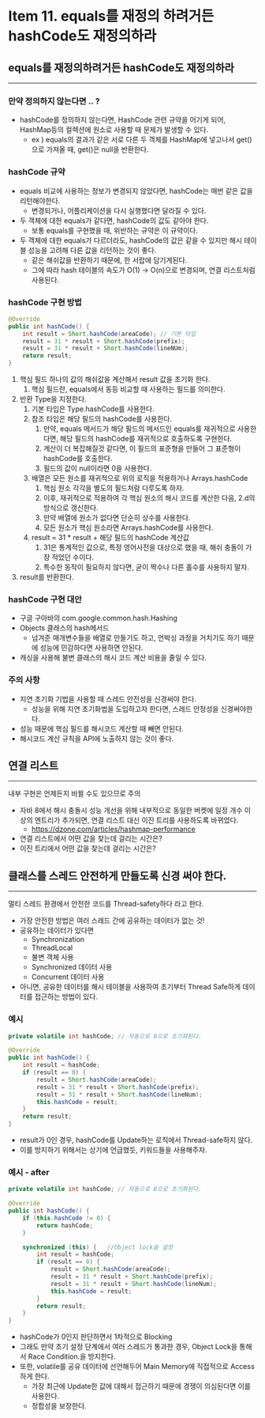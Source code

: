 # Item 11. equals를 재정의 하려거든 hashCode도 재정의하라

## equals를 재정의하려거든 hashCode도 재정의하라

---

### 만약 정의하지 않는다면 .. ?

- hashCode를 정의하지 않는다면, HashCode 관련 규약을 어기게 되어, HashMap등의 컬렉션에 원소로 사용할 때 문제가 발생할 수 있다.
    - ex ) equals의 결과가 같은 서로 다른 두 객체를 HashMap에 넣고나서 get()으로 가져올 때, get()은 null을 반환한다.

### hashCode 규약

- equals 비교에 사용하는 정보가 변경되지 않았다면, hashCode는 매번 같은 값을 리턴해야한다.
    - 변경되거나, 어플리케이션을 다시 실행했다면 달라질 수 있다.
- 두 객체에 대한 equals가 같다면, hashCode의 값도 같아야 한다.
    - 보통 equals를 구현했을 때, 위반하는 규약은 이 규약이다.
- 두 객체에 대한 equals가 다르더라도, hashCode의 값은 같을 수 있지만 해시 테이블 성능을 고려해 다른 값을 리턴하는 것이 좋다.
    - 같은 해쉬값을 반환하기 때문에, 한 서랍에 담기게된다.
    - 그에 따라 hash 테이블의 속도가 O(1) → O(n)으로 변경되며, 연결 리스트처럼 사용된다.

### hashCode 구현 방법

```java
@Override
public int hashCode() {
	int result = Short.hashCode(areaCode); // 기본 타입
	result = 31 * result + Short.hashCode(prefix);
	result = 31 * result + Short.hashCode(lineNUm);
	return result;
}
```

1. 핵심 필드 하나의 값의 해쉬값을 계산해서 result 값을 초기화 한다.
    1. 핵심 필드란, equals에서 동등 비교할 때 사용하는 필드를 의미한다.
2. 반환 Type을 지정한다.
    1. 기본 타입은 Type.hashCode를 사용한다.
    2. 참조 타입은 해당 필드의 hashCode를 사용한다.
        1. 만약, equals 메서드가 해당 필드의 메서드인 equals를 재귀적으로 사용한다면, 해당 필드의 hashCode를 재귀적으로 호출하도록 구현한다.
        2. 계산이 더 복잡해질것 같다면, 이 필드의 표준형을 만들어 그 표준형이 hashCode를 호출한다.
        3. 필드의 값이  null이라면 0을 사용한다.
    3. 배열은 모든 원소를 재귀적으로 위의 로직을 적용하거나 Arrays.hashCode
        1. 핵심 원소 각각을 별도의 필드처람 다루도록 하자.
        2. 이후, 재귀적으로 적용하여 각 핵심 원소의 해시 코드를 계산한 다음, 2.d의 방식으로 갱신한다.
        3. 만약 배열에 원소가 없다면 단순히 상수를 사용한다.
        4. 모든 원소가 핵심 원소라면 Arrays.hashCode를 사용한다.
    4. result = 31 * result + 해당 필드의 hashCode 계산값
        1. 31은 통계적인 값으로, 특정 영어사전을 대상으로 했을 때, 해쉬 충돌이 가장 적었던 수이다.
        2. 특수한 동작이 필요하지 않다면, 굳이 짝수나 다른 홀수를 사용하지 말자.
3. result를 반환한다.

### hashCode 구현 대안

- 구글 구아바의 com.google.common.hash.Hashing
- Objects 클래스의 hash메서드
    - 넘겨준 매개변수들을 배열로 만들기도 하고, 언박싱 과정을 거치기도 하기 때문에 성능에 민감하다면 사용하면 안된다.
- 캐싱을 사용해 불변 클래스의 해시 코드 계산 비용을 줄일 수 있다.

### 주의 사항

- 지연 초기화 기법을 사용할 때 스레드 안전성을 신경써야 한다.
    - 성능을 위해 지연 초기화법을 도입하고자 한다면, 스레드 안정성을 신경써야한다.
- 성능 때문에 핵심 필드를 해시코드 계산할 때 빼면 안된다.
- 해시코드 계산 규칙을 API에 노출하지 않는 것이 좋다.

## 연결 리스트

---

내부 구현은 언제든지 바뀔 수도 있으므로 주의

- 자바 8에서 해시 충돌시 성능 개선을 위해 내부적으로 동일한 버켓에 일정 개수 이상의 엔트리가 추가되면, 연결 리스트 대신 이진 트리를 사용하도록 바뀌었다.
    - https://dzone.com/articles/hashmap-performance
- 연결 리스트에서 어떤 값을 찾는데 걸리는 시간은?
- 이진 트리에서 어떤 값을 찾는데 걸리는 시간은?

## 클래스를 스레드 안전하게 만들도록 신경 써야 한다.

---

멀티 스레드 환경에서 안전한 코드를 Thread-safety하다 라고 한다.

- 가장 안전한 방법은 여러 스레드 간에 공유하는 데이터가 없는 것!
- 공유하는 데이터가 있다면
    - Synchronization
    - ThreadLocal
    - 불변 객체 사용
    - Synchronized 데이터 사용
    - Concurrent 데이터 사용
- 아니면, 공유한 데이터를 해시 테이블을 사용하여 초기부터 Thread Safe하게 데이터를 접근하는 방법이 있다.

### 예시

```java
private volatile int hashCode; // 자동으로 0으로 초기화된다.

@Override
public int hashCode() {
    int result = hashCode;
    if (result == 0) {
        result = Short.hashCode(areaCode);
        result = 31 * result + Short.hashCode(prefix);
        result = 31 * result + Short.hashCode(lineNum);
        this.hashCode = result;
    }
    return result;
}
```

- result가 0인 경우, hashCode를 Update하는 로직에서 Thread-safe하지 않다.
- 이를 방지하기 위해서는 상기에 언급했듯, 키워드들을 사용해주자.

### 예시 - after

```java
private volatile int hashCode; // 자동으로 0으로 초기화된다.

@Override
public int hashCode() {
    if (this.hashCode != 0) {
        return hashCode;
    }

    synchronized (this) {   //Object lock을 설정
        int result = hashCode;
        if (result == 0) {
            result = Short.hashCode(areaCode);
            result = 31 * result + Short.hashCode(prefix);
            result = 31 * result + Short.hashCode(lineNum);
            this.hashCode = result;
        }
        return result;
    }
}
```

- hashCode가 0인지 판단하면서 1차적으로 Blocking
- 그래도 만약 초기 설정 단계에서 여러 스레드가 통과한 경우, Object Lock을 통해서 Race Condition.을 방지한다.
- 또한, volatile를 공유 데이터에 선언해두어 Main Memory에 직접적으로 Access하게 한다.
    - 가장 최근에 Update한 값에 대해서 접근하기 때문에 경쟁이 의심된다면 이를 사용한다.
    - 정합성을 보장한다.